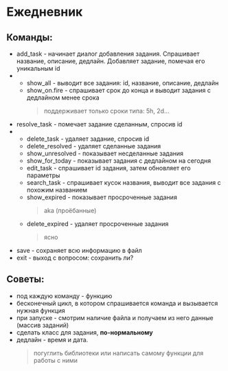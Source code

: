 # Ежедневник
## Команды:
* add_task - начинает диалог добавления задания. Спрашивает название, описание, дедлайн. Добавляет задание, помечая его уникальным id
* 
  * show_all - выводит все задания: id, название, описание, дедлайн
  * show_on.fire - спрашивает срок до конца и выводит задания с дедлайном менее срока
    >поддерживает только сроки типа: 5h, 2d...
* resolve_task - помечает задание сделанным, спросив id
*
  * delete_task - удаляет задание, спросив id
  * delete_resolved - удаляет сделанные задания
  * show_unresolved - показывает несделанные задания
  * show_for_today - показывает задания с дедлайном на сегодня
  * edit_task - спрашивает id задания, затем обновляет его параметры
  * search_task - спрашивает кусок названия, выводит все задания с похожим названием
  * show_expired - показывает просроченные задания
    >aka (проёбанные)
  * delete_expired - удаляет просроченные задания
    >ясно
* save - сохраняет всю информацию в файл
* exit - выход с вопросом: сохранить ли?
## Советы:
* под каждую команду - функцию
* бесконечный цикл, в котором спрашивается команда и вызывается нужная функция
* при запуске - смотрим наличие файла и получаем из него данные (массив заданий)
* сделать класс для задания, __по-нормальному__
* дедлайн - время и дата.
  >погуглить библиотеки или написать самому функции для работы с ними 
